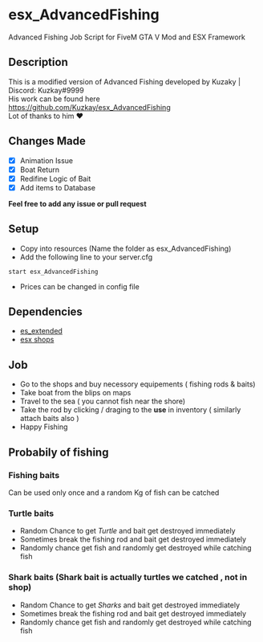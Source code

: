# esx_AdvancedFishing
Advanced Fishing Job Script for FiveM GTA V Mod and ESX Framework 

## Description
This is a modified version of Advanced Fishing developed by Kuzaky | Discord: Kuzkay#9999 <br>
His work can be found here https://github.com/Kuzkay/esx_AdvancedFishing <br>
Lot of thanks to him ❤

## Changes Made
- [x] Animation Issue 
- [x] Boat Return
- [x] Redifine Logic of Bait
- [x] Add items to Database

**Feel free to add any issue or pull request**

## Setup
* Copy into resources (Name the folder as esx_AdvancedFishing)
* Add the following line to your server.cfg
``` 
start esx_AdvancedFishing
 ```
* Prices can be changed in config file

## Dependencies
* [es_extended](https://github.com/ESX-Org/es_extended)
* [esx shops](https://github.com/ESX-Org/esx_shops)

## Job
* Go to the shops and buy necessory equipements ( fishing rods & baits)
* Take boat from the blips on maps
* Travel to the sea ( you cannot fish near the shore)
* Take the rod by clicking / draging to the **use** in inventory ( similarly attach baits also )
* Happy Fishing
## Probabily of fishing
### Fishing baits 
  Can be used only once and a random Kg of fish can be catched
### Turtle baits
 * Random Chance to get *Turtle* and bait get destroyed immediately 
 * Sometimes break the fishing rod and bait get destroyed immediately 
 * Randomly chance get fish and randomly get destroyed while catching fish
### Shark baits (Shark bait is actually turtles we catched , not in shop)
 * Random Chance to get *Sharks* and bait get destroyed immediately 
 * Sometimes break the fishing rod and bait get destroyed immediately 
 * Randomly chance get fish and randomly get destroyed while catching fish
